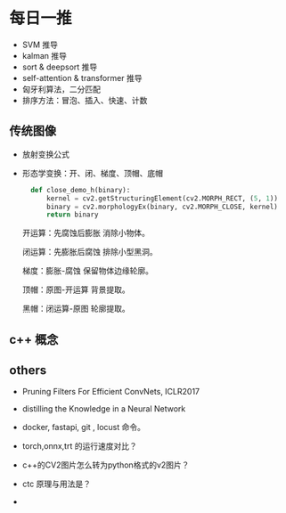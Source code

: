 # 每日一推

- SVM 推导
- kalman 推导
- sort & deepsort 推导
- self-attention & transformer 推导
- 匈牙利算法，二分匹配
- 排序方法：冒泡、插入、快速、计数
 

## 传统图像
- 放射变换公式
- 形态学变换：开、闭、梯度、顶帽、底帽 
  ```python
    def close_demo_h(binary):
        kernel = cv2.getStructuringElement(cv2.MORPH_RECT, (5, 1))  
        binary = cv2.morphologyEx(binary, cv2.MORPH_CLOSE, kernel)
        return binary
    ```
  
  开运算：先腐蚀后膨胀  消除小物体。
  
  闭运算：先膨胀后腐蚀 排除小型黑洞。
    
  梯度：膨胀-腐蚀 保留物体边缘轮廓。
    
  顶帽：原图-开运算 背景提取。
    
  黑帽：闭运算-原图 轮廓提取。

## c++ 概念

## others
- Pruning Filters For Efficient ConvNets, ICLR2017
- distilling the Knowledge in a Neural Network

- docker, fastapi, git , locust 命令。
  
- torch,onnx,trt 的运行速度对比？
- c++的CV2图片怎么转为python格式的v2图片？
- ctc 原理与用法是？
- 

